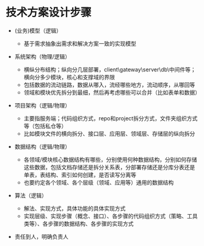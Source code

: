 # 技术方案设计步骤

- (业务)模型（逻辑）
  - 基于需求抽象出需求和解决方案一致的实现模型
- 系统架构（物理/逻辑）
  - 横纵分布结构；纵向分几层部署，client\gateway\server\db\中间件等；横向分多少模块，核心和支撑域的界限
  - 包括数据的流动链路，数据从哪入，流经哪些地方，流动顺序，从哪回等
  - 领域和模块优先拆分到最细，然后再考虑哪些可以合并（比如表单和数据）
- 项目架构（逻辑/物理）
  - 主要指服务端；代码组织方式，repo和project拆分方式，文件夹组织方式等（包括私仓等）
  - 比如模块文件的横向拆分、接口层、应用层、领域层、存储层的纵向拆分
- 数据结构（逻辑/物理）
  - 各领域/模块核心数据结构有哪些，分别使用何种数据结构，分别如何存储这些数据，包括文档存储还是拆分关系表，分部署存储还是分库分表还是单表，表结构、索引如何创建，是否读写分离等
  - 也要约定各个领域、各个层级（领域、应用等）通用的数据结构
- 算法（逻辑）
  - 解法、实现方式，具体功能的具体实现方式
  - 实现层级、实现步骤（概念、接口）、各步骤的代码组织方式（策略、工具类等）、各步骤的数据结构、各步骤的实现方式

- 责任到人，明确负责人